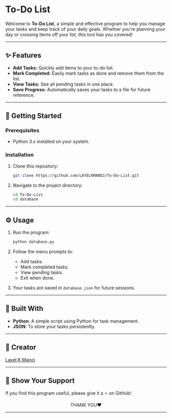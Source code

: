           
   
# To-Do List

Welcome to **To-Do List**, a simple and effective program to help you manage your tasks and keep track of your daily goals. Whether you’re planning your day or crossing items off your list, this tool has you covered!

---
        
## ✨ Features

- **Add Tasks:** Quickly add items to your to-do list.
- **Mark Completed:** Easily mark tasks as done and remove them from the list.       
- **View Tasks:** See all pending tasks in one place.
- **Save Progress:** Automatically saves your tasks to a file for future reference.

---
   
## 🚀 Getting Started


### Prerequisites
- Python 3.x installed on your system.

### Installation
1. Clone this repository:
   ```bash
   git clone https://github.com/LAYELKMANOJ/To-Do-List.git
   ```
2. Navigate to the project directory:
   ```bash
   cd To-Do-List
   cd database
   ```
---

## ⚙️ Usage

1. Run the program:
   ```bash
   python database.py
   ```
2. Follow the menu prompts to:
   - Add tasks.
   - Mark completed tasks.
   - View pending tasks.
   - Exit when done.

3. Your tasks are saved in `database.json` for future sessions.

---

## 🔧 Built With

- **Python**: A simple script using Python for task management.
- **JSON**: To store your tasks persistently.

---

## 👤 Creator

 <a href="https://www.linkedin.com/in/layelkmanoj/">Layel K Manoj</a>

---

## 🌟 Show Your Support

If you find this program useful, please give it a ⭐ on GitHub!

<div align="center">
THANK YOU❤️

---

